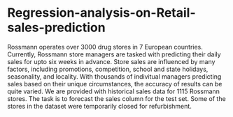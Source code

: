 # Regression-analysis-on-Retail-sales-prediction
Rossmann operates over 3000 drug stores in 7 European countries. Currently, Rossmann store managers are tasked with predicting their daily sales for upto six weeks in advance. Store sales are influenced by many factors, including promotions, competition, school and state holidays, seasonality, and locality. With thousands of indivitual managers predicting sales based on their unique circumstances, the accuracy of results can be quite varied. We are provided with historical sales data for 1115 Rossmann stores. The task is to forecast the sales column for the test set. Some of the stores in the dataset were temporarily closed for refurbishment.

